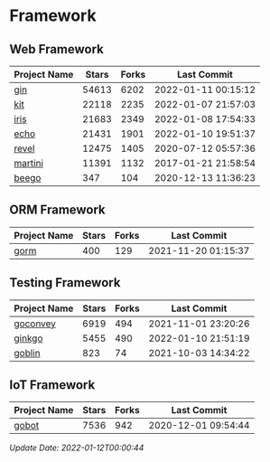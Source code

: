 # Framework

## Web Framework
| Project Name | Stars | Forks | Last Commit |
| ------------ | ----- | ----- | ----------- |
| [gin](https://github.com/gin-gonic/gin) | 54613 | 6202 | 2022-01-11 00:15:12 |
| [kit](https://github.com/go-kit/kit) | 22118 | 2235 | 2022-01-07 21:57:03 |
| [iris](https://github.com/kataras/iris) | 21683 | 2349 | 2022-01-08 17:54:33 |
| [echo](https://github.com/labstack/echo) | 21431 | 1901 | 2022-01-10 19:51:37 |
| [revel](https://github.com/revel/revel) | 12475 | 1405 | 2020-07-12 05:57:36 |
| [martini](https://github.com/go-martini/martini) | 11391 | 1132 | 2017-01-21 21:58:54 |
| [beego](https://github.com/astaxie/beego) | 347 | 104 | 2020-12-13 11:36:23 |

## ORM Framework
| Project Name | Stars | Forks | Last Commit |
| ------------ | ----- | ----- | ----------- |
| [gorm](https://github.com/jinzhu/gorm) | 400 | 129 | 2021-11-20 01:15:37 |

## Testing Framework
| Project Name | Stars | Forks | Last Commit |
| ------------ | ----- | ----- | ----------- |
| [goconvey](https://github.com/smartystreets/goconvey) | 6919 | 494 | 2021-11-01 23:20:26 |
| [ginkgo](https://github.com/onsi/ginkgo) | 5455 | 490 | 2022-01-10 21:51:19 |
| [goblin](https://github.com/franela/goblin) | 823 | 74 | 2021-10-03 14:34:22 |

## IoT Framework
| Project Name | Stars | Forks | Last Commit |
| ------------ | ----- | ----- | ----------- |
| [gobot](https://github.com/hybridgroup/gobot) | 7536 | 942 | 2020-12-01 09:54:44 |

*Update Date: 2022-01-12T00:00:44*